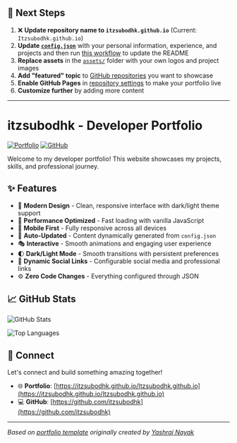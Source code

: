 ## 🚀 Next Steps

1. ❌ **Update repository name to `itzsubodhk.github.io`** (Current: `Itzsubodhk.github.io`)
2. **Update [`config.json`](https://github.com/itzsubodhk/Itzsubodhk.github.io/blob/main/config.json)** with your personal information, experience, and projects and then run [this workflow](https://github.com/itzsubodhk/Itzsubodhk.github.io/actions/workflows/update-readme.yml) to update the README
3. **Replace assets** in the [`assets/`](https://github.com/itzsubodhk/Itzsubodhk.github.io/tree/main/assets/) folder with your own logos and project images
4. **Add "featured" topic** to [GitHub repositories](https://github.com/itzsubodhk?tab=repositories) you want to showcase
5. **Enable GitHub Pages** in [repository settings](https://github.com/itzsubodhk/Itzsubodhk.github.io/settings/pages) to make your portfolio live
6. **Customize further** by adding more content

---

# itzsubodhk - Developer Portfolio

<div align="left">
  
[![Portfolio](https://img.shields.io/badge/🌐_Visit_Portfolio-Live-brightgreen?style=for-the-badge)](https://itzsubodhk.github.io/Itzsubodhk.github.io)
[![GitHub](https://img.shields.io/badge/GitHub-Profile-181717?style=for-the-badge&logo=github)](https://github.com/itzsubodhk)

</div>

Welcome to my developer portfolio! This website showcases my projects, skills, and professional journey.

## ✨ Features

- 🎨 **Modern Design** - Clean, responsive interface with dark/light theme support
- 🚀 **Performance Optimized** - Fast loading with vanilla JavaScript
- 📱 **Mobile First** - Fully responsive across all devices
- 🔄 **Auto-Updated** - Content dynamically generated from `config.json`
- 🎭 **Interactive** - Smooth animations and engaging user experience
- 🌓 **Dark/Light Mode** - Smooth transitions with persistent preferences
- 🔗 **Dynamic Social Links** - Configurable social media and professional links
- ⚙️ **Zero Code Changes** - Everything configured through JSON

## 📈 GitHub Stats

<div align="left">

![GitHub Stats](https://github-readme-stats.vercel.app/api?username=itzsubodhk&theme=dark&hide_border=true&include_all_commits=true&count_private=true)

![Top Languages](https://github-readme-stats.vercel.app/api/top-langs/?username=itzsubodhk&theme=dark&hide_border=true&include_all_commits=true&count_private=true&layout=compact)

</div>

## 🤝 Connect

Let's connect and build something amazing together!

- 🌐 **Portfolio**: [https://itzsubodhk.github.io/Itzsubodhk.github.io](https://itzsubodhk.github.io/Itzsubodhk.github.io)
- 💻 **GitHub**: [https://github.com/itzsubodhk](https://github.com/itzsubodhk)

---

*Based on [portfolio template](https://github.com/yashrajnayak/developer-portfolio) originally created by [Yashraj Nayak](https://github.com/yashrajnayak)*